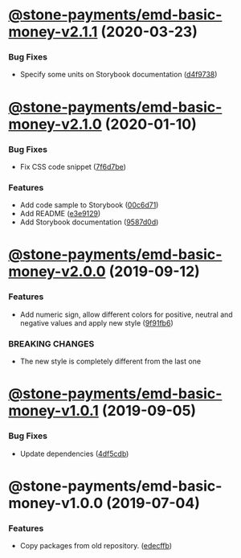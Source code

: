 # [@stone-payments/emd-basic-money-v2.1.1](https://github.com/stone-payments/emerald-web-framework/compare/@stone-payments/emd-basic-money-v2.1.0...@stone-payments/emd-basic-money-v2.1.1) (2020-03-23)


### Bug Fixes

* Specify some units on Storybook documentation ([d4f9738](https://github.com/stone-payments/emerald-web-framework/commit/d4f9738))

# [@stone-payments/emd-basic-money-v2.1.0](https://github.com/stone-payments/emerald-web-framework/compare/@stone-payments/emd-basic-money-v2.0.0...@stone-payments/emd-basic-money-v2.1.0) (2020-01-10)


### Bug Fixes

* Fix CSS code snippet ([7f6d7be](https://github.com/stone-payments/emerald-web-framework/commit/7f6d7be))


### Features

* Add code sample to Storybook ([00c6d71](https://github.com/stone-payments/emerald-web-framework/commit/00c6d71))
* Add README ([e3e9129](https://github.com/stone-payments/emerald-web-framework/commit/e3e9129))
* Add Storybook documentation ([9587d0d](https://github.com/stone-payments/emerald-web-framework/commit/9587d0d))

# [@stone-payments/emd-basic-money-v2.0.0](https://github.com/stone-payments/emerald-web-framework/compare/@stone-payments/emd-basic-money-v1.0.1...@stone-payments/emd-basic-money-v2.0.0) (2019-09-12)


### Features

* Add numeric sign, allow different colors for positive, neutral and negative values and apply new style ([9f91fb6](https://github.com/stone-payments/emerald-web-framework/commit/9f91fb6))


### BREAKING CHANGES

* The new style is completely different from the last one

# [@stone-payments/emd-basic-money-v1.0.1](https://github.com/stone-payments/emerald-web-framework/compare/@stone-payments/emd-basic-money-v1.0.0...@stone-payments/emd-basic-money-v1.0.1) (2019-09-05)


### Bug Fixes

* Update dependencies ([4df5cdb](https://github.com/stone-payments/emerald-web-framework/commit/4df5cdb))

# @stone-payments/emd-basic-money-v1.0.0 (2019-07-04)


### Features

* Copy packages from old repository. ([edecffb](https://github.com/stone-payments/emerald-web-framework/commit/edecffb))
